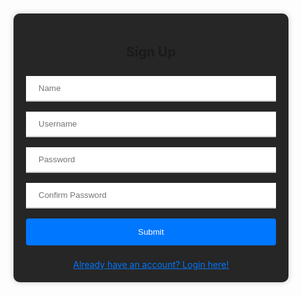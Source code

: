 <html>
  <head>
    <meta charset="UTF-8">
    <title>Sign Up</title>
    <style>
      .main-container {
        display: flex;
        justify-content: center;
        align-items: center;
        height: 100vh;
        margin-top: -90px;
      }
      .signup-container {
        background-color: #262626;
        padding: 20px;
        margin-top: -90px;
        border-radius: 10px;
        box-shadow: 0px 0px 10px 0px #ccc;
        width: 400px;
        text-align: center;
      }
      input {
        width: 100%;
        padding: 12px 20px;
        margin: 8px 0;
        box-sizing: border-box;
        border: none;
        border-bottom: 2px solid #ccc;
        background-color: #fff;
        color: #444;
      } 
      button {
        width: 100%;
        background-color: #0077ff;
        color: #fff;
        padding: 14px 20px;
        margin: 8px 0;
        border: none;
        border-radius: 4px;
        cursor: pointer;
      }
      button:hover {
        background-color: #0055cc;
      }
      .login-link a {
        color: #0077ff;
        text-align: center;
        display: block;
        text-decoration: underline;
      }
    </style>
  </head>
  <body>
    <div class="main-container">
      <div class="signup-container">
        <form id="signup-form">
          <h2>Sign Up</h2>
          <input type="text" id="name" placeholder="Name" required>
          <input type="text" id="username" placeholder="Username" required>
          <input type="password" id="password" placeholder="Password" required>
          <input type="password" id="confirm-password" placeholder="Confirm Password" required>
          <button type="submit">Submit</button>
        </form>
        <div class="login-link">
          <a href="login">Already have an account? Login here!</a>
        </div>
      </div>
    </div>
    <script>
      const form = document.getElementById('signup-form');
      form.addEventListener('submit', (event) => {
        event.preventDefault();
        const name = document.getElementById('name').value;
        const username = document.getElementById('username').value;
        const password = document.getElementById('password').value;
        const confirmPassword = document.getElementById('confirm-password').value;
        if (password !== confirmPassword) {
          alert('Passwords do not match');
          return;
        }
        const requestBody = {
          name: name,
          uid: username,
          password: password
        };
        fetch("http://192.168.7.177:8086/api/users/create", {
          method: 'POST',
          body: JSON.stringify(requestBody),
          headers: {
            'Content-Type': 'application/json'
          }
        })
        .then(response => {
          if (response.ok) {
            document.getElementById('name').value = '';
            document.getElementById('username').value = '';
            document.getElementById('password').value = '';
            document.getElementById('confirm-password').value = '';
            alert('User created successfully!');
          } else if (response.status === 409) {
            alert('Username already exists. Please choose a different username.');
          } else {
            throw new Error('Request failed.');
          }
        })
        .catch(error => console.error(error));
      });
    </script>
  </body>
</html>